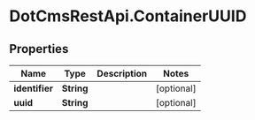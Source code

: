 # DotCmsRestApi.ContainerUUID

## Properties

Name | Type | Description | Notes
------------ | ------------- | ------------- | -------------
**identifier** | **String** |  | [optional] 
**uuid** | **String** |  | [optional] 


